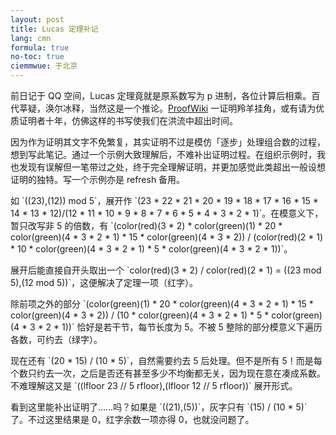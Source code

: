 ```yaml
---
layout: post
title: Lucas 定理补记
lang: cmn
formula: true
no-toc: true
ciemmwue: 于北京
---
```


前日记于 QQ 空间，Lucas 定理竟就是原系数写为 p 进制，各位计算后相乘。百代莘疑，涣尔冰释，当然这是一个推论。[ProofWiki](https://proofwiki.org/wiki/Lucas's_Theorem) 一证明羚羊挂角，或有请为优质证明者十年，仿佛这样的书写使我们在洪流中超出时间。

<!--more-->

因为作为证明其文字不免繁复，其实证明不过是模仿「逐步」处理组合数的过程，想到写此笔记。通过一个示例大致理解后，不难补出证明过程。在组织示例时，我也发现有误解但一笔带过之处，终于完全理解证明，并更加感觉此类超出一般设想证明的独特。写一个示例亦是 refresh 备用。

如 \`((23),(12)) mod 5\`，展开作 \`(23 * 22 * 21 * 20 * 19 * 18 * 17 * 16 * 15 * 14 * 13 * 12)/(12 * 11 * 10 * 9 * 8 * 7 * 6 * 5 * 4 * 3 * 2 * 1)\`。在模意义下，暂只改写非 5 的倍数，有 \`(color(red)(3 * 2) * color(green)(1) * 20 * color(green)(4 * 3 * 2 * 1) * 15 * color(green)(4 * 3 * 2)) / (color(red)(2 * 1) * 10 * color(green)(4 * 3 * 2 * 1) * 5 * color(green)(4 * 3 * 2 * 1))\`。

展开后能直接自开头取出一个 \`color(red)(3 * 2) / color(red)(2 * 1) = ((23 mod 5),(12 mod 5))\`，这便解决了定理一项（红字）。

除前项之外的部分 \`(color(green)(1) * 20 * color(green)(4 * 3 * 2 * 1) * 15 * color(green)(4 * 3 * 2)) / (10 * color(green)(4 * 3 * 2 * 1) * 5 * color(green)(4 * 3 * 2 * 1))\` 恰好是若干节，每节长度为 5。不被 5 整除的部分模意义下遍历各数，可约去（绿字）。

现在还有 \`(20 * 15) / (10 * 5)\`，自然需要约去 5 后处理。但不是所有 5！而是每个数只约去一次，之后是否还有甚至多少不均衡都无关，因为现在意在凑成系数。不难理解这又是 \`((lfloor 23 // 5 rfloor),(lfloor 12 // 5 rfloor))\` 展开形式。

看到这里能补出证明了……吗？如果是 \`((21),(5))\`，灰字只有 \`(15) / (10 * 5)\` 了。不过这里结果是 0，红字余数一项亦得 0，也就没问题了。
